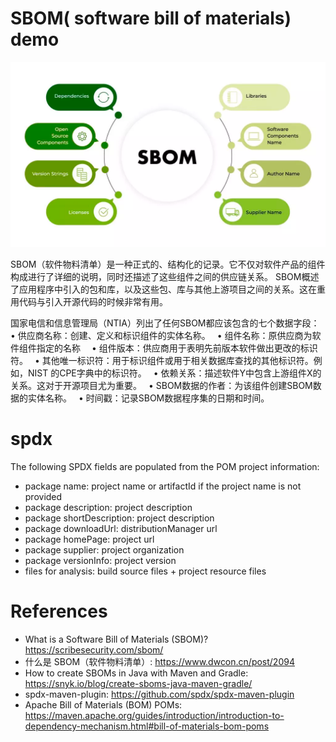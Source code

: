 SBOM( software bill of materials) demo
======================================

![SBOM Structure](sbom-structure.png)

SBOM（软件物料清单）是一种正式的、结构化的记录。它不仅对软件产品的组件构成进行了详细的说明，同时还描述了这些组件之间的供应链关系。
SBOM概述了应用程序中引入的包和库，以及这些包、库与其他上游项目之间的关系。这在重用代码与引入开源代码的时候非常有用。

国家电信和信息管理局（NTIA）列出了任何SBOM都应该包含的七个数据字段：　
• 供应商名称：创建、定义和标识组件的实体名称。　
• 组件名称：原供应商为软件组件指定的名称　
• 组件版本：供应商用于表明先前版本软件做出更改的标识符。　
• 其他唯一标识符：用于标识组件或用于相关数据库查找的其他标识符。例如，NIST  的CPE字典中的标识符。　
• 依赖关系：描述软件Y中包含上游组件X的关系。这对于开源项目尤为重要。　
• SBOM数据的作者：为该组件创建SBOM数据的实体名称。　
• 时间戳：记录SBOM数据程序集的日期和时间。

# spdx 

The following SPDX fields are populated from the POM project information:

- package name: project name or artifactId if the project name is not provided
- package description: project description
- package shortDescription: project description
- package downloadUrl: distributionManager url
- package homePage: project url
- package supplier: project organization
- package versionInfo: project version
- files for analysis: build source files + project resource files

# References

* What is a Software Bill of Materials (SBOM)? https://scribesecurity.com/sbom/
* 什么是 SBOM（软件物料清单）: https://www.dwcon.cn/post/2094
* How to create SBOMs in Java with Maven and Gradle: https://snyk.io/blog/create-sboms-java-maven-gradle/
* spdx-maven-plugin: https://github.com/spdx/spdx-maven-plugin
* Apache Bill of Materials (BOM) POMs: https://maven.apache.org/guides/introduction/introduction-to-dependency-mechanism.html#bill-of-materials-bom-poms